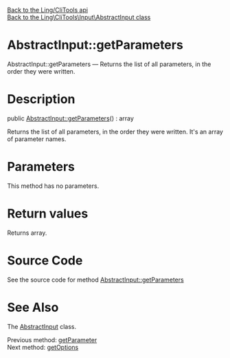 [Back to the Ling/CliTools api](https://github.com/lingtalfi/CliTools/blob/master/doc/api/Ling/CliTools.md)<br>
[Back to the Ling\CliTools\Input\AbstractInput class](https://github.com/lingtalfi/CliTools/blob/master/doc/api/Ling/CliTools/Input/AbstractInput.md)


AbstractInput::getParameters
================



AbstractInput::getParameters — Returns the list of all parameters, in the order they were written.




Description
================


public [AbstractInput::getParameters](https://github.com/lingtalfi/CliTools/blob/master/doc/api/Ling/CliTools/Input/AbstractInput/getParameters.md)() : array




Returns the list of all parameters, in the order they were written.
It's an array of parameter names.




Parameters
================

This method has no parameters.


Return values
================

Returns array.








Source Code
===========
See the source code for method [AbstractInput::getParameters](https://github.com/lingtalfi/CliTools/blob/master/Input/AbstractInput.php#L95-L98)


See Also
================

The [AbstractInput](https://github.com/lingtalfi/CliTools/blob/master/doc/api/Ling/CliTools/Input/AbstractInput.md) class.

Previous method: [getParameter](https://github.com/lingtalfi/CliTools/blob/master/doc/api/Ling/CliTools/Input/AbstractInput/getParameter.md)<br>Next method: [getOptions](https://github.com/lingtalfi/CliTools/blob/master/doc/api/Ling/CliTools/Input/AbstractInput/getOptions.md)<br>

